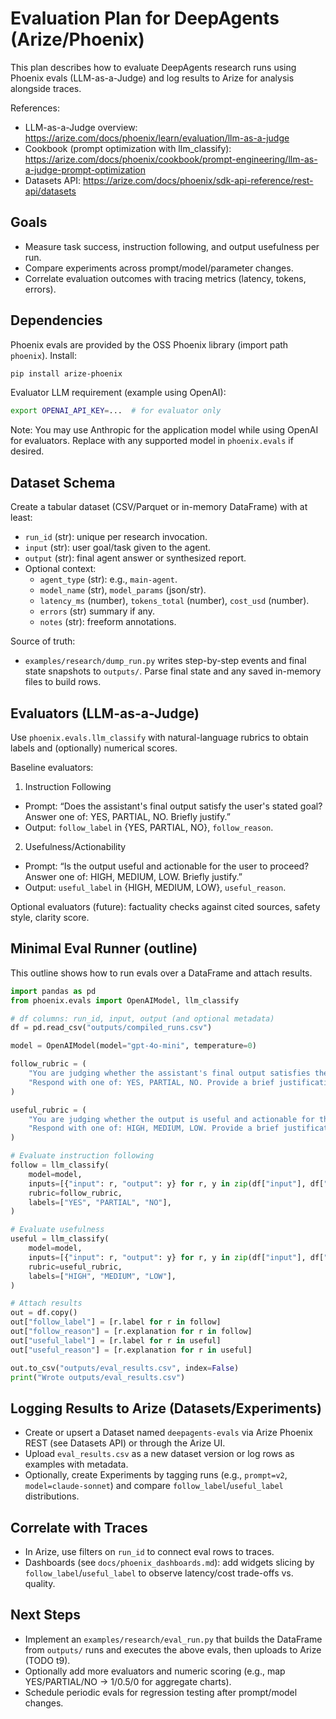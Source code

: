 # Evaluation Plan for DeepAgents (Arize/Phoenix)

This plan describes how to evaluate DeepAgents research runs using Phoenix evals (LLM-as-a-Judge) and log results to Arize for analysis alongside traces.

References:
- LLM-as-a-Judge overview: https://arize.com/docs/phoenix/learn/evaluation/llm-as-a-judge
- Cookbook (prompt optimization with llm_classify): https://arize.com/docs/phoenix/cookbook/prompt-engineering/llm-as-a-judge-prompt-optimization
- Datasets API: https://arize.com/docs/phoenix/sdk-api-reference/rest-api/datasets

## Goals
- Measure task success, instruction following, and output usefulness per run.
- Compare experiments across prompt/model/parameter changes.
- Correlate evaluation outcomes with tracing metrics (latency, tokens, errors).

## Dependencies
Phoenix evals are provided by the OSS Phoenix library (import path `phoenix`). Install:

```bash
pip install arize-phoenix
```

Evaluator LLM requirement (example using OpenAI):

```bash
export OPENAI_API_KEY=...  # for evaluator only
```

Note: You may use Anthropic for the application model while using OpenAI for evaluators. Replace with any supported model in `phoenix.evals` if desired.

## Dataset Schema
Create a tabular dataset (CSV/Parquet or in-memory DataFrame) with at least:
- `run_id` (str): unique per research invocation.
- `input` (str): user goal/task given to the agent.
- `output` (str): final agent answer or synthesized report.
- Optional context:
  - `agent_type` (str): e.g., `main-agent`.
  - `model_name` (str), `model_params` (json/str).
  - `latency_ms` (number), `tokens_total` (number), `cost_usd` (number).
  - `errors` (str) summary if any.
  - `notes` (str): freeform annotations.

Source of truth:
- `examples/research/dump_run.py` writes step-by-step events and final state snapshots to `outputs/`. Parse final state and any saved in-memory files to build rows.

## Evaluators (LLM-as-a-Judge)
Use `phoenix.evals.llm_classify` with natural-language rubrics to obtain labels and (optionally) numerical scores.

Baseline evaluators:
1) Instruction Following
- Prompt: “Does the assistant's final output satisfy the user's stated goal? Answer one of: YES, PARTIAL, NO. Briefly justify.”
- Output: `follow_label` in {YES, PARTIAL, NO}, `follow_reason`.

2) Usefulness/Actionability
- Prompt: “Is the output useful and actionable for the user to proceed? Answer one of: HIGH, MEDIUM, LOW. Briefly justify.”
- Output: `useful_label` in {HIGH, MEDIUM, LOW}, `useful_reason`.

Optional evaluators (future): factuality checks against cited sources, safety style, clarity score.

## Minimal Eval Runner (outline)
This outline shows how to run evals over a DataFrame and attach results.

```python
import pandas as pd
from phoenix.evals import OpenAIModel, llm_classify

# df columns: run_id, input, output (and optional metadata)
df = pd.read_csv("outputs/compiled_runs.csv")

model = OpenAIModel(model="gpt-4o-mini", temperature=0)

follow_rubric = (
    "You are judging whether the assistant's final output satisfies the user's goal.\n"
    "Respond with one of: YES, PARTIAL, NO. Provide a brief justification."
)

useful_rubric = (
    "You are judging whether the output is useful and actionable for the user.\n"
    "Respond with one of: HIGH, MEDIUM, LOW. Provide a brief justification."
)

# Evaluate instruction following
follow = llm_classify(
    model=model,
    inputs=[{"input": r, "output": y} for r, y in zip(df["input"], df["output"])],
    rubric=follow_rubric,
    labels=["YES", "PARTIAL", "NO"],
)

# Evaluate usefulness
useful = llm_classify(
    model=model,
    inputs=[{"input": r, "output": y} for r, y in zip(df["input"], df["output"])],
    rubric=useful_rubric,
    labels=["HIGH", "MEDIUM", "LOW"],
)

# Attach results
out = df.copy()
out["follow_label"] = [r.label for r in follow]
out["follow_reason"] = [r.explanation for r in follow]
out["useful_label"] = [r.label for r in useful]
out["useful_reason"] = [r.explanation for r in useful]

out.to_csv("outputs/eval_results.csv", index=False)
print("Wrote outputs/eval_results.csv")
```

## Logging Results to Arize (Datasets/Experiments)
- Create or upsert a Dataset named `deepagents-evals` via Arize Phoenix REST (see Datasets API) or through the Arize UI.
- Upload `eval_results.csv` as a new dataset version or log rows as examples with metadata.
- Optionally, create Experiments by tagging runs (e.g., `prompt=v2`, `model=claude-sonnet`) and compare `follow_label`/`useful_label` distributions.

## Correlate with Traces
- In Arize, use filters on `run_id` to connect eval rows to traces.
- Dashboards (see `docs/phoenix_dashboards.md`): add widgets slicing by `follow_label`/`useful_label` to observe latency/cost trade-offs vs. quality.

## Next Steps
- Implement an `examples/research/eval_run.py` that builds the DataFrame from `outputs/` runs and executes the above evals, then uploads to Arize (TODO t9).
- Optionally add more evaluators and numeric scoring (e.g., map YES/PARTIAL/NO → 1/0.5/0 for aggregate charts).
- Schedule periodic evals for regression testing after prompt/model changes.
